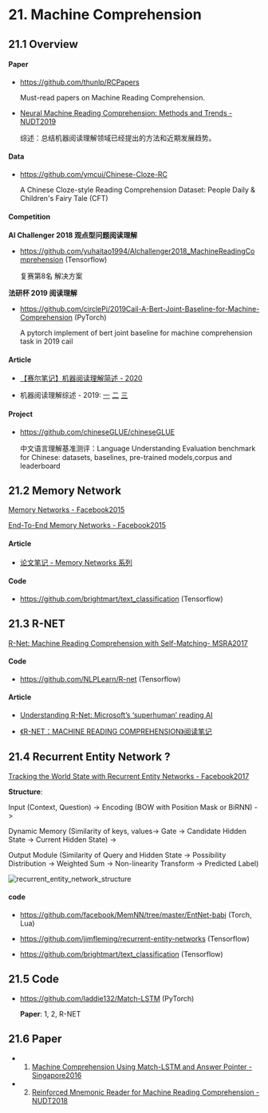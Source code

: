 
# 21. Machine Comprehension

## 21.1 Overview

#### Paper

- <https://github.com/thunlp/RCPapers>

    Must-read papers on Machine Reading Comprehension.

- [Neural Machine Reading Comprehension: Methods and Trends - NUDT2019](https://arxiv.org/abs/1907.01118)

    综述：总结机器阅读理解领域已经提出的方法和近期发展趋势。


#### Data

- <https://github.com/ymcui/Chinese-Cloze-RC>

    A Chinese Cloze-style Reading Comprehension Dataset: People Daily & Children's Fairy Tale (CFT)


#### Competition

**AI Challenger 2018 观点型问题阅读理解**

- <https://github.com/yuhaitao1994/AIchallenger2018_MachineReadingComprehension> (Tensorflow)

    复赛第8名 解决方案


**法研杯 2019 阅读理解**

- <https://github.com/circlePi/2019Cail-A-Bert-Joint-Baseline-for-Machine-Comprehension> (PyTorch)

    A pytorch implement of bert joint baseline for machine comprehension task in 2019 cail


#### Article

- [【赛尔笔记】机器阅读理解简述 - 2020](https://mp.weixin.qq.com/s?__biz=MzI4MDYzNzg4Mw==&mid=2247492349&idx=4&sn=cd32991e5cb96cb193e0673c1e91b173)

- 机器阅读理解综述 - 2019: [一](https://zhuanlan.zhihu.com/p/80905984) [二](https://zhuanlan.zhihu.com/p/80980403)  [三](https://zhuanlan.zhihu.com/p/81126870)


#### Project

- <https://github.com/chineseGLUE/chineseGLUE>

    中文语言理解基准测评：Language Understanding Evaluation benchmark for Chinese: datasets, baselines, pre-trained models,corpus and leaderboard


## 21.2 Memory Network

[Memory Networks - Facebook2015](https://arxiv.org/abs/1410.3916)

[End-To-End Memory Networks - Facebook2015](http://papers.nips.cc/paper/5846-end-to-end-memory-networks.pdf)

#### Article

- [论文笔记 - Memory Networks 系列](https://zhuanlan.zhihu.com/p/32257642)

#### Code

- <https://github.com/brightmart/text_classification> (Tensorflow)


## 21.3 R-NET

[R-Net: Machine Reading Comprehension with Self-Matching- MSRA2017](https://www.microsoft.com/en-us/research/wp-content/uploads/2017/05/r-net.pdf )

#### Code

- <https://github.com/NLPLearn/R-net> (Tensorflow)

#### Article

- [Understanding R-Net: Microsoft’s ‘superhuman’ reading AI](https://codeburst.io/understanding-r-net-microsofts-superhuman-reading-ai-23ff7ededd96)

- [《R-NET：MACHINE READING COMPREHENSION》阅读笔记](https://zhuanlan.zhihu.com/p/61502862)


## 21.4 Recurrent Entity Network ?

[Tracking the World State with Recurrent Entity Networks - Facebook2017](https://arxiv.org/abs/1612.03969)

**Structure**:

Input (Context, Question) -> Encoding (BOW with Position Mask or BiRNN) -> 

Dynamic Memory (Similarity of keys, values-> Gate -> Candidate Hidden State -> Current Hidden State) -> 

Output Module (Similarity of Query and Hidden State -> Possibility Distribution -> Weighted Sum -> Non-linearity Transform -> Predicted Label)

![recurrent_entity_network_structure](./image/recurrent_entity_network_01.png)

#### code

- <https://github.com/facebook/MemNN/tree/master/EntNet-babi> (Torch, Lua)

- <https://github.com/jimfleming/recurrent-entity-networks> (Tensorflow)

- <https://github.com/brightmart/text_classification> (Tensorflow)


## 21.5 Code

- <https://github.com/laddie132/Match-LSTM> (PyTorch)

    **Paper**: 1, 2, R-NET


## 21.6 Paper

- 1. [Machine Comprehension Using Match-LSTM and Answer Pointer - Singapore2016](https://arxiv.org/abs/1608.07905)

- 2. [Reinforced Mnemonic Reader for Machine Reading Comprehension - NUDT2018](https://arxiv.org/abs/1705.02798)

